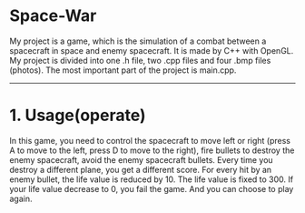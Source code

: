 # Space-War
My project is a game, which is the simulation of a combat between a spacecraft in space and enemy spacecraft. It is made by C++ with OpenGL. My project is divided into one .h file, two .cpp files and four .bmp files (photos). The most important part of the project is main.cpp.
***
# 1. Usage(operate)
In this game, you need to control the spacecraft to move left or right (press A to move to the left, press D to move to the right), fire bullets to destroy the enemy spacecraft, avoid the enemy spacecraft bullets. Every time you destroy a different plane, you get a different score. For every hit by an enemy bullet, the life value is reduced by 10. The life value is fixed to 300. If your life value decrease to 0, you fail the game. And you can choose to play again.
